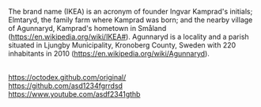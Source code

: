 The brand name (IKEA) is an acronym of founder Ingvar Kamprad's initials; Elmtaryd, the family farm where Kamprad was born; and the nearby village of Agunnaryd, Kamprad's hometown in Småland (https://en.wikipedia.org/wiki/IKEA#).  Agunnaryd is a locality and a parish situated in Ljungby Municipality, Kronoberg County, Sweden with 220 inhabitants in 2010 (https://en.wikipedia.org/wiki/Agunnaryd). 

</br> https://octodex.github.com/original/
</br> https://github.com/asd1234fgrrdsd
</br> https://www.youtube.com/asdf2341gthb


